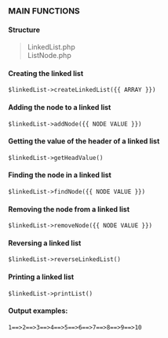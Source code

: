 ### MAIN FUNCTIONS

#### Structure

> LinkedList.php  
> ListNode.php

#### Creating the linked list

`$linkedList->createLinkedList({{ ARRAY }})`

#### Adding the node to a linked list

`$linkedList->addNode({{ NODE VALUE }})`

#### Getting the value of the header of a linked list

`$linkedList->getHeadValue()`

#### Finding the node in a linked list

`$linkedList->findNode({{ NODE VALUE }})`

#### Removing the node from a linked list

`$linkedList->removeNode({{ NODE VALUE }})`

#### Reversing a linked list

`$linkedList->reverseLinkedList()`

#### Printing a linked list

`$linkedList->printList()`

#### Output examples:

`1==>2==>3==>4==>5==>6==>7==>8==>9==>10`
